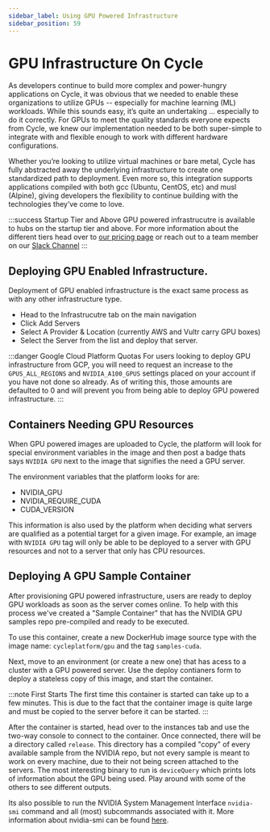```yaml
---
sidebar_label: Using GPU Powered Infrastructure
sidebar_position: 59
---
```


# GPU Infrastructure On Cycle

As developers continue to build more complex and power-hungry applications on Cycle, it was obvious that we needed to enable these organizations to utilize GPUs -- especially for machine learning (ML) workloads. While this sounds
easy, it’s quite an undertaking … especially to do it correctly. For GPUs to meet the quality standards everyone expects from Cycle, we knew our implementation needed to be both super-simple to integrate with and flexible enough
to work with different hardware configurations.

Whether you’re looking to utilize virtual machines or bare metal, Cycle has fully abstracted away the underlying infrastructure to create one standardized path to deployment. Even more so, this integration supports applications
compiled with both gcc (Ubuntu, CentOS, etc) and musl (Alpine), giving developers the flexibility to continue building with the technologies they’ve come to love.

:::success Startup Tier and Above
GPU powered infrastrucutre is available to hubs on the startup tier and above. For more information about the different tiers head over to [our pricing page](https://cycle.io/pricing) or reach out to a team member on our [Slack Channel](https://slack.cycle.io)
:::

## Deploying GPU Enabled Infrastructure.

Deployment of GPU enabled infrastructure is the exact same process as with any other infrastructure type.

- Head to the Infrastrucutre tab on the main navigation
- Click Add Servers
- Select A Provider & Location (currently AWS and Vultr carry GPU boxes)
- Select the Server from the list and deploy that server.

:::danger Google Cloud Platform Quotas
For users looking to deploy GPU infrastructure from GCP, you will need to request an increase to the `GPUS_ALL_REGIONS` and `NVIDIA_A100_GPUS` settings placed on your account if you have not done so already. As of writing this, those amounts are defaulted to 0 and will prevent you from being able to deploy GPU powered infrastructure.
:::

## Containers Needing GPU Resources

When GPU powered images are uploaded to Cycle, the platform will look for special environment variables in the image and then post a badge thats says `NVIDIA GPU` next to the image that signifies the need a GPU server.

The environment variables that the platform looks for are:

- NVIDIA_GPU
- NVIDIA_REQUIRE_CUDA
- CUDA_VERSION

This information is also used by the platform when deciding what servers are qualified as a potential target for a given image. For example, an image with `NVIDIA GPU` tag will only be able to be deployed to a server with GPU resources and not to a server that only has CPU resources.

## Deploying A GPU Sample Container

After provisioning GPU powered infrastructure, users are ready to deploy GPU workloads as soon as the server comes online. To help with this process we've created a "Sample Container" that has the NVIDIA GPU samples repo pre-compiled and ready to be executed.

To use this container, create a new DockerHub image source type with the image name: `cycleplatform/gpu` and the tag `samples-cuda`.

Next, move to an environment (or create a new one) that has acess to a cluster with a GPU powered server. Use the deploy contianers form to deploy a stateless copy of this image, and start the container.

:::note First Starts
The first time this container is started can take up to a few minutes. This is due to the fact that the container image is quite large and must be copied to the server before it can be started.
:::

After the container is started, head over to the instances tab and use the two-way console to connect to the container. Once connected, there will be a directory called `release`. This directory has a compiled "copy" of every available sample from the NVIDIA repo, but not every sample is meant to work on every machine, due to their not being screen attached to the servers. The most interesting binary to run is `deviceQuery` which prints lots of information about the GPU being used. Play around with some of the others to see different outputs.

Its also possible to run the NVIDIA System Management Interface `nvidia-smi` command and all (most) subcommands associated with it. More information about nvidia-smi can be found [here](https://developer.nvidia.com/nvidia-system-management-interface).
